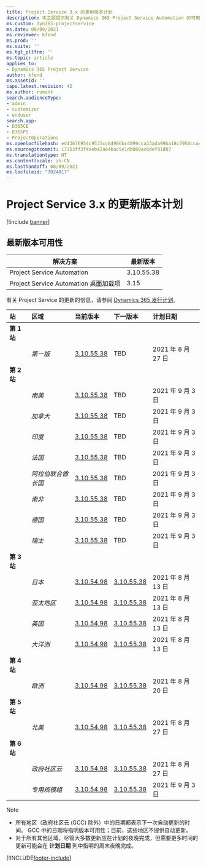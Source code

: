 ```yaml
---
title: Project Service 3.x 的更新版本计划
description: 本主题提供有关 Dynamics 365 Project Service Automation 的可用版本和即将发布版本的信息。
ms.custom: dyn365-projectservice
ms.date: 08/09/2021
ms.reviewer: kfend
ms.prod: ''
ms.suite: ''
ms.tgt_pltfrm: ''
ms.topic: article
applies_to:
- Dynamics 365 Project Service
author: kfend
ms.assetid: ''
caps.latest.revision: 42
ms.author: rumant
search.audienceType:
- admin
- customizer
- enduser
search.app:
- D365CE
- D365PS
- ProjectOperations
ms.openlocfilehash: ed43676954c9535cc84986bc4099cca33ada09ba18c7950ccacb0dec575d0636
ms.sourcegitcommit: 17353ff3f4aeb42a64bac5e1db000ac6def91d07
ms.translationtype: HT
ms.contentlocale: zh-CN
ms.lasthandoff: 08/09/2021
ms.locfileid: "7024817"
---
```

# <a name="update-release-schedule-for-project-service-3x"></a>Project Service 3.x 的更新版本计划

[!include [banner](../includes/psa-now-project-operations.md)]

## <a name="latest-version-availability"></a>最新版本可用性

| 解决方案  | 最新版本 |
|-------|----|
| Project Service Automation    | 3.10.55.38 |
| Project Service Automation 桌面加载项                | 3.15          |

有关 Project Service 的更新的信息，请参阅 [Dynamics 365 发行计划](/dynamics365/release-plans/)。 

| 站  | 区域 | 当前版本 | 下一版本 |  计划日期
| :---   | :---   | :---   | :---   |:---   |         
|<strong>第 1 站</strong> | |  |  | |
| | <i>第一版</i> | [3.10.55.38](whats-new-ur-34.md) | TBD | 2021 年 8 月 27 日
|<strong>第 2 站</strong> | |  |  | |
| | <i>南美</i> | [3.10.55.38](whats-new-ur-34.md) | TBD | 2021 年 9 月 3 日
| | <i>加拿大</i> | [3.10.55.38](whats-new-ur-34.md) | TBD | 2021 年 9 月 3 日
| | <i>印度</i> | [3.10.55.38](whats-new-ur-34.md) | TBD | 2021 年 9 月 3 日
| | <i>法国</i> | [3.10.55.38](whats-new-ur-34.md) | TBD | 2021 年 9 月 3 日
| | <i>阿拉伯联合酋长国</i> | [3.10.55.38](whats-new-ur-34.md) | TBD | 2021 年 9 月 3 日
| | <i>南非</i> | [3.10.55.38](whats-new-ur-34.md) | TBD | 2021 年 9 月 3 日
| | <i>德国</i> | [3.10.55.38](whats-new-ur-34.md) | TBD | 2021 年 9 月 3 日
| | <i>瑞士</i> | [3.10.55.38](whats-new-ur-34.md) | TBD | 2021 年 9 月 3 日
|<strong>第 3 站</strong> | |  |  | |
| | <i>日本</i> | [3.10.54.98](whats-new-ur-33.md) | [3.10.55.38](whats-new-ur-34.md) | 2021 年 8 月 13 日
| | <i>亚太地区</i> | [3.10.54.98](whats-new-ur-33.md) | [3.10.55.38](whats-new-ur-34.md) | 2021 年 8 月 13 日
| | <i>英国</i> | [3.10.54.98](whats-new-ur-33.md) | [3.10.55.38](whats-new-ur-34.md) | 2021 年 8 月 13 日
| | <i>大洋洲</i> | [3.10.54.98](whats-new-ur-33.md) | [3.10.55.38](whats-new-ur-34.md) | 2021 年 8 月 13 日
|<strong>第 4 站</strong> | |  |  | |
| | <i>欧洲</i> | [3.10.54.98](whats-new-ur-33.md) | [3.10.55.38](whats-new-ur-34.md) | 2021 年 8 月 20 日
|<strong>第 5 站</strong> | |  |  | |
| | <i>北美</i> | [3.10.54.98](whats-new-ur-33.md) | [3.10.55.38](whats-new-ur-34.md) | 2021 年 8 月 27 日
|<strong>第 6 站</strong> | |  |  | |
| | <i>政府社区云</i> | [3.10.54.98](whats-new-ur-33.md) | [3.10.55.38](whats-new-ur-34.md) | 2021 年 8 月 27 日
| | <i>专用规模组</i> | [3.10.54.98](whats-new-ur-33.md) | [3.10.55.38](whats-new-ur-34.md) | 2021 年 9 月 3 日

>[!Note]
> - 所有地区（政府社区云 (GCC) 除外）中的日期都表示下一次自动更新的时间。 GCC 中的日期将指明版本可用性；目前，这些地区不提供自动更新。
> - 对于所有其他区域，尽管大多数更新应在计划的夜晚完成，但需要更多时间的更新可能会在 **计划日期** 列中指明的周末夜晚完成。


[!INCLUDE[footer-include](../includes/footer-banner.md)]
